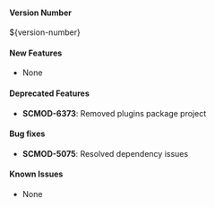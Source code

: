 #### Version Number
${version-number}

#### New Features
- None

#### Deprecated Features
- **SCMOD-6373**: Removed plugins package project

#### Bug fixes
- **SCMOD-5075**: Resolved dependency issues

#### Known Issues
- None
